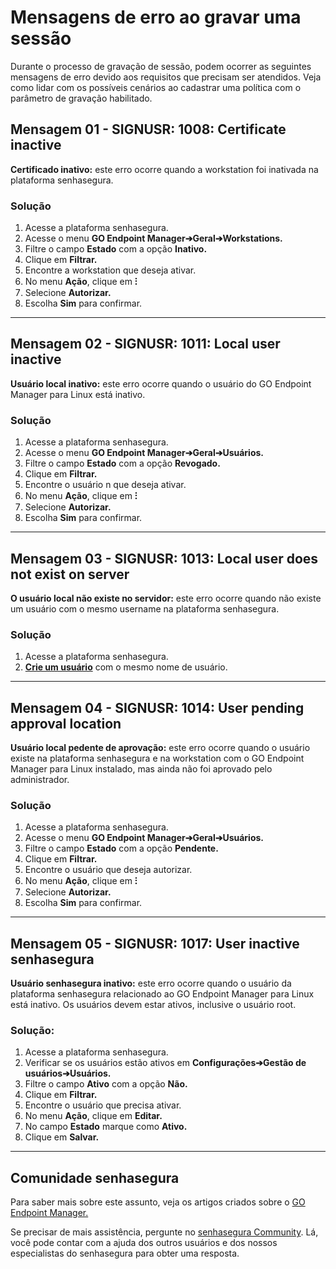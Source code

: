 # Mensagens de erro ao gravar uma sessão

Durante o processo de gravação de sessão, podem ocorrer as seguintes mensagens de erro devido aos requisitos que precisam ser atendidos. Veja como lidar com os possíveis cenários ao cadastrar uma política com o parâmetro de gravação habilitado.

## Mensagem 01 - SIGNUSR: 1008: Certificate inactive
**Certificado inativo:** este erro ocorre quando a workstation foi inativada na plataforma senhasegura.

### Solução

1. Acesse a plataforma senhasegura.
2. Acesse o menu **GO Endpoint Manager➔Geral➔Workstations.**
3. Filtre o campo **Estado** com a opção **Inativo.**
4. Clique em **Filtrar.**
5. Encontre a workstation que deseja ativar.
6. No menu **Ação**, clique em **⁝**
7. Selecione **Autorizar.**
8. Escolha **Sim** para confirmar.
***
## Mensagem 02 - SIGNUSR:  1011: Local user inactive 
**Usuário local inativo:** este erro ocorre quando o usuário do GO Endpoint Manager para Linux está inativo.

### Solução

1. Acesse a plataforma senhasegura.
2. Acesse o menu **GO Endpoint Manager➔Geral➔Usuários.**
3. Filtre o campo **Estado** com a opção **Revogado.**
4. Clique em **Filtrar.**
5. Encontre o usuário n que deseja ativar.
6. No menu **Ação**, clique em **⁝** 
7. Selecione **Autorizar.**
8. Escolha **Sim** para confirmar.
***
## Mensagem 03 - SIGNUSR: 1013: Local user does not exist on server 
**O usuário local não existe no servidor:** este erro ocorre quando não existe um usuário com o mesmo username na plataforma senhasegura.

### Solução

1. Acesse a plataforma senhasegura.
2. **[Crie um usuário](https://docs.senhasegura.io/v3-33/docs/pt/cloud-iam-add-user)** com o mesmo nome de usuário.
***
## Mensagem 04 - SIGNUSR: 1014: User pending approval location 
**Usuário local pedente de aprovação:** este erro ocorre quando o usuário existe na plataforma senhasegura e na workstation com o GO Endpoint Manager para Linux instalado, mas ainda não foi aprovado pelo administrador.

### Solução

1. Acesse a plataforma senhasegura.
2. Acesse o menu **GO Endpoint Manager➔Geral➔Usuários.**
3. Filtre o campo **Estado** com a opção **Pendente.**
4. Clique em **Filtrar.**
5. Encontre o usuário que deseja autorizar.
6. No menu **Ação**, clique em **⁝** 
7. Selecione **Autorizar.**
8. Escolha **Sim** para confirmar.
***
## Mensagem 05 - SIGNUSR:  1017: User inactive senhasegura 
**Usuário senhasegura inativo:** este erro ocorre quando o usuário da plataforma senhasegura relacionado ao GO Endpoint Manager para Linux está inativo. Os usuários devem estar ativos, inclusive o usuário root.

### Solução:

1. Acesse a plataforma senhasegura.
2. Verificar se os usuários estão ativos em **Configurações➔Gestão de usuários➔Usuários.**
3. Filtre o campo **Ativo** com a opção **Não.**
4. Clique em **Filtrar.**
4. Encontre o usuário que precisa ativar.
5. No menu **Ação**, clique em **Editar.** 
6. No campo **Estado** marque como **Ativo.**
9. Clique em **Salvar.**

* * *
## Comunidade senhasegura
Para saber mais sobre este assunto, veja os artigos criados sobre o [GO Endpoint Manager.](https://community.senhasegura.io/search?q=GO%20Endpoint%20Manager%20tags%3Apt_BR)

Se precisar de mais assistência, pergunte no [senhasegura Community](https://community.senhasegura.io/). Lá, você pode contar com a ajuda dos outros usuários e dos nossos especialistas do senhasegura para obter uma resposta.